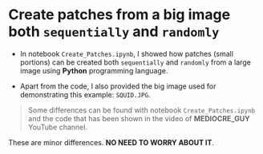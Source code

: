 # Create patches from a big image both `sequentially` and `randomly`

* In notebook `Create_Patches.ipynb`, I showed how patches (small portions) can be created both `sequentially` and `randomly` from a large image using **Python** programming language.
 
* Apart from the code, I also provided the big image used for demonstrating this example: `SQUID.JPG`.

> Some differences can be found with notebook `Create_Patches.ipynb` and the code that has been shown in the video of __MEDIOCRE_GUY__ YouTube channel.

These are minor differences. __NO NEED TO WORRY ABOUT IT__.

